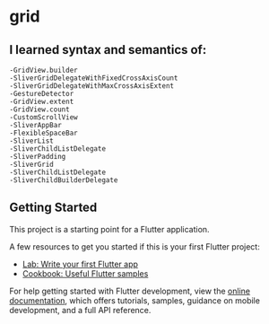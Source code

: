 # grid

## I learned syntax and semantics of:
    -GridView.builder
    -SliverGridDelegateWithFixedCrossAxisCount
    -SliverGridDelegateWithMaxCrossAxisExtent
    -GestureDetector
    -GridView.extent
    -GridView.count
    -CustomScrollView
    -SliverAppBar
    -FlexibleSpaceBar
    -SliverList
    -SliverChildListDelegate
    -SliverPadding
    -SliverGrid
    -SliverChildListDelegate
    -SliverChildBuilderDelegate

## Getting Started

This project is a starting point for a Flutter application.

A few resources to get you started if this is your first Flutter project:

- [Lab: Write your first Flutter app](https://docs.flutter.dev/get-started/codelab)
- [Cookbook: Useful Flutter samples](https://docs.flutter.dev/cookbook)

For help getting started with Flutter development, view the
[online documentation](https://docs.flutter.dev/), which offers tutorials,
samples, guidance on mobile development, and a full API reference.

